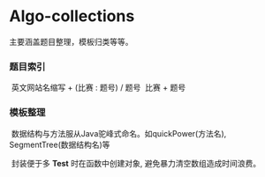 # Algo-collections
主要涵盖题目整理，模板归类等等。

### 题目索引

​	英文网站名缩写  + (比赛 : 题号)  /  题号
​	比赛 + 题号


### 模板整理

​	数据结构与方法服从Java驼峰式命名。如quickPower(方法名), SegmentTree(数据结构名)等

​	封装便于多 **Test** 时在函数中创建对象, 避免暴力清空数组造成时间浪费。
